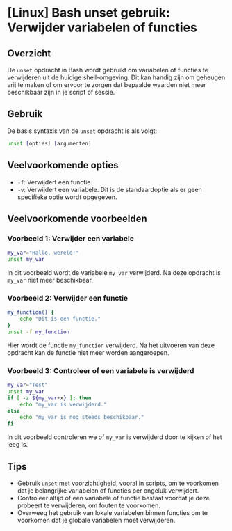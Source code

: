 # [Linux] Bash unset gebruik: Verwijder variabelen of functies

## Overzicht
De `unset` opdracht in Bash wordt gebruikt om variabelen of functies te verwijderen uit de huidige shell-omgeving. Dit kan handig zijn om geheugen vrij te maken of om ervoor te zorgen dat bepaalde waarden niet meer beschikbaar zijn in je script of sessie.

## Gebruik
De basis syntaxis van de `unset` opdracht is als volgt:

```bash
unset [opties] [argumenten]
```

## Veelvoorkomende opties
- `-f`: Verwijdert een functie.
- `-v`: Verwijdert een variabele. Dit is de standaardoptie als er geen specifieke optie wordt opgegeven.

## Veelvoorkomende voorbeelden

### Voorbeeld 1: Verwijder een variabele
```bash
my_var="Hallo, wereld!"
unset my_var
```
In dit voorbeeld wordt de variabele `my_var` verwijderd. Na deze opdracht is `my_var` niet meer beschikbaar.

### Voorbeeld 2: Verwijder een functie
```bash
my_function() {
    echo "Dit is een functie."
}
unset -f my_function
```
Hier wordt de functie `my_function` verwijderd. Na het uitvoeren van deze opdracht kan de functie niet meer worden aangeroepen.

### Voorbeeld 3: Controleer of een variabele is verwijderd
```bash
my_var="Test"
unset my_var
if [ -z ${my_var+x} ]; then
    echo "my_var is verwijderd."
else
    echo "my_var is nog steeds beschikbaar."
fi
```
In dit voorbeeld controleren we of `my_var` is verwijderd door te kijken of het leeg is.

## Tips
- Gebruik `unset` met voorzichtigheid, vooral in scripts, om te voorkomen dat je belangrijke variabelen of functies per ongeluk verwijdert.
- Controleer altijd of een variabele of functie bestaat voordat je deze probeert te verwijderen, om fouten te voorkomen.
- Overweeg het gebruik van lokale variabelen binnen functies om te voorkomen dat je globale variabelen moet verwijderen.
